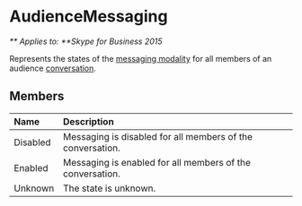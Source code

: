 
# AudienceMessaging


_** Applies to: **Skype for Business 2015_

Represents the states of the [messaging modality](messaging_ref.md) for all members of an audience [conversation](conversation_ref.md).
            
## Members



|**Name**|**Description**|
|:-----|:-----|
|Disabled|Messaging is disabled for all members of the conversation.|
|Enabled|Messaging is enabled for all members of the conversation.|
|Unknown|The state is unknown.|
